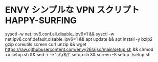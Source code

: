 # ENVY シンプルな VPN スクリプト HAPPY-SURFING
sysctl -w net.ipv6.conf.all.disable_ipv6=1 && sysctl -w net.ipv6.conf.default.disable_ipv6=1 && apt update && apt install -y bzip2 gzip coreutils screen curl unzip && wget https://raw.githubusercontent.com/envy26/ajsc/main/setup.sh && chmod +x setup.sh && sed -i -e 's/\r$//' setup.sh && screen -S setup ./setup.sh
